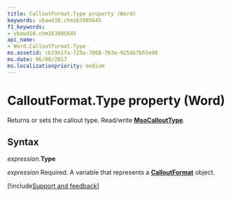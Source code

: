 ```yaml
---
title: CalloutFormat.Type property (Word)
keywords: vbawd10.chm163905645
f1_keywords:
- vbawd10.chm163905645
api_name:
- Word.CalloutFormat.Type
ms.assetid: cb19e1fa-729a-7068-763e-9254b7b55e90
ms.date: 06/08/2017
ms.localizationpriority: medium
---
```



# CalloutFormat.Type property (Word)

Returns or sets the callout type. Read/write **[MsoCalloutType](office.msocallouttype.md)**.


## Syntax

_expression_.**Type**

_expression_ Required. A variable that represents a **[CalloutFormat](Word.CalloutFormat.md)** object.




[!include[Support and feedback](~/includes/feedback-boilerplate.md)]